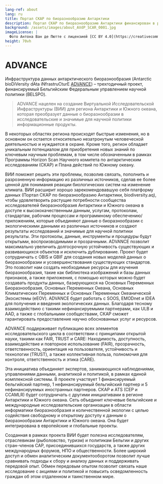 ```yaml
---
lang-ref: about
lang: ru
title: Портал СКАР по биоразнообразию Антарктики
description: Портал СКАР по биоразнообразию Антарктики финансирован в рамках проекта ADVANCE.
background: /assets/images/about_AVdP_SCAR_0001.jpg
imageLicense: |
  Фото Антона Ван де Пютте с лицензией [CC BY 4.0](https://creativecommons.org/licenses/by/4.0/)
height: 70vh
---
```


# ADVANCE

Инфраструктура данных антарктического биоразнообразия (Antarctic bioDiVersity dAta iNfrastruCturE [ADVANCE](https://www.belspo.be/belspo/Fedra/proj.asp?l=en&COD=IM%2FRT%2F23%2FADVANCE)) – трехгодичный проект, финансируемый Бельгийским Федеральным управлением научной политики (BELSPO).

> ADVANCE нацелен на создание Виртуальной Исследовательской Инфраструктуры (ВИИ) для региона Антарктики и Южного океана, которая преобразует данные о биоразнообразии в исследовательские и значимые для научной политики информационные продукты.

В некоторых областях региона происходят быстрые изменения, но в основном он остается относительно незатронутым человеческой деятельностью и нуждается в охране. Кроме того, регион обладает уникальным потенциалом для приобретения новых знаний по ключевым научным проблемам, в том числе обозначенным в рамках Программы Horizon Scan Научного комитета по антарктическим исследованиям (СКАР) и Плана действий по Южному океану.

ВИИ поможет решить эти проблемы, позволив связать, пополнить и разрозненную информацию из различных источников, сделав ее более ценной для понимания реакции биологических систем на изменение климата. ВИИ расширит хорошо зарекомендовавшую себя платформу данных (Портал СКАР по биоразнообразию Антарктики, biodiversity.aq), чтобы удовлетворить растущие потребности сообщества исследователей биоразнообразия Антарктики и Южного океана в доступе к высококачественным данным, услугам, протоколам, стандартам, рабочим процессам и программному обеспечению/приложениям, которые объединяют данные о биоразнообразии с экологическими данными из различных источников и создают результаты исследований и значимые для научной политики результаты. Эти протоколы, данные, инструменты и процедуры будут открытыми, воспроизводимыми и прозрачными. ADVANCE позволит максимально увеличить долгосрочную устойчивость существующих и развивающихся объектов и исключить дублирование. Проект будет сотрудничать с OBIS и GBIF для создания новых моделей данных о биоразнообразии и усовершенствования существующих стандартов. Это позволит нам создать необходимые ресурсы для изучения биоразнообразия, такие как библиотека изображений и базы данных признаков, а также приложения, с помощью которых можно будет создавать продукты данных, базирующихся на Основных Переменных Биоразнообразия, Основных Переменных Океана, Основных Климатических Переменных и Основных Переменных Океанической Экосистемы (eEOV). ADVANCE будет работать с SOOS, EMODnet и IDEA для получения и введения экологических данных. Благодаря тесному взаимодействию с такими нефинансируемыми партнерами, как ULB и AAD, а также с глобальными сообществами, СКАР сможет гарантировать предоставление научно обоснованных услуг и ресурсов.

ADVANCE поддерживает публикацию всех элементов исследовательского цикла в соответствии с принципами открытой науки, такими как FAIR, TRUST и CARE: Находимость, доступность, взаимодействие и повторное использование (FAIR), прозрачность, ответственность, ориентация на пользователя, устойчивость и технологии (TRUST), а также коллективная польза, полномочия для контроля, ответственность и этика (CARE).

Эта инициатива объединяет экспертов, занимающихся наблюдениями, управлениями данными, аналитикой и политикой, в рамках единой комплексной системы. В проекте участвует 1 финансируемый бельгийский партнер, 1 нефинансируемый бельгийский партнер и 5 нефинансируемых иностранных партнеров. СКАР и ATS (CEP и CCAMLR) будет сотрудничать с другими инициативами в регионе Антарктики и Южного океана. Сеть объединит ключевые бельгийские и международные исследовательские организации в области информатики биоразнообразия и количественной экологии с целью содействия свободному и открытому доступу к данным о биоразнообразии Антарктики и Южного океана. Она будет интегрирована в европейские и глобальные проекты.

Созданная в рамках проекта ВИИ будет полезна исследователям, отраслевикам (рыболовство, туризм) и политикам Бельгии и других стран-членов САР, присоединившихся государств, а также других международных форумов, НПО и общественности. Более широкий доступ и обмен аналитическим документооборотом позволит лучше сравнивать подходы к сбору и анализу данных и поддерживать передовой опыт. Обмен передовым опытом позволит связать наше исследование с акциями и политикой и повысить осведомленность граждан об этом отдаленном и таинственном мире.

